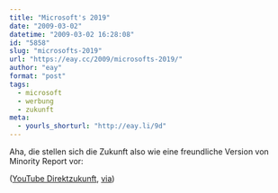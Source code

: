 ```yaml
---
title: "Microsoft's 2019"
date: "2009-03-02"
datetime: "2009-03-02 16:28:08"
id: "5858"
slug: "microsofts-2019"
url: "https://eay.cc/2009/microsofts-2019/"
author: "eay"
format: "post"
tags:
  - microsoft
  - werbung
  - zukunft
meta:
  - yourls_shorturl: "http://eay.li/9d"
---
```


Aha, die stellen sich die Zukunft also wie eine freundliche Version von Minority Report vor:

 ([YouTube Direktzukunft](http://www.youtube.com/watch?v=rxVS5nYFnkA), [via](http://www.werbeblogger.de/2009/03/02/microsofts-zukunftsblick/))
